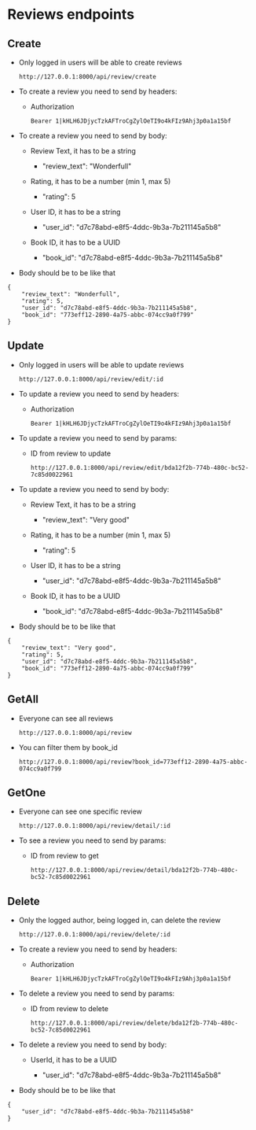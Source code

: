 # Reviews endpoints

## Create

-   Only logged in users will be able to create reviews

        http://127.0.0.1:8000/api/review/create

-   To create a review you need to send by headers:

    -   Authorization

            Bearer 1|kHLH6JDjycTzkAFTroCgZylOeTI9o4kFIz9Ahj3p0a1a15bf

-   To create a review you need to send by body:

    -   Review Text, it has to be a string

        -   "review_text": "Wonderfull"

    -   Rating, it has to be a number (min 1, max 5)

        -   "rating": 5

    -   User ID, it has to be a string

        -   "user_id": "d7c78abd-e8f5-4ddc-9b3a-7b211145a5b8"

    -   Book ID, it has to be a UUID

        -   "book_id": "d7c78abd-e8f5-4ddc-9b3a-7b211145a5b8"

-   Body should be to be like that

```
{
    "review_text": "Wonderfull",
    "rating": 5,
    "user_id": "d7c78abd-e8f5-4ddc-9b3a-7b211145a5b8",
    "book_id": "773eff12-2890-4a75-abbc-074cc9a0f799"
}
```

## Update

-   Only logged in users will be able to update reviews

        http://127.0.0.1:8000/api/review/edit/:id

-   To update a review you need to send by headers:

    -   Authorization

            Bearer 1|kHLH6JDjycTzkAFTroCgZylOeTI9o4kFIz9Ahj3p0a1a15bf

-   To update a review you need to send by params:

    -   ID from review to update

            http://127.0.0.1:8000/api/review/edit/bda12f2b-774b-480c-bc52-7c85d0022961

-   To update a review you need to send by body:

    -   Review Text, it has to be a string

        -   "review_text": "Very good"

    -   Rating, it has to be a number (min 1, max 5)

        -   "rating": 5

    -   User ID, it has to be a string

        -   "user_id": "d7c78abd-e8f5-4ddc-9b3a-7b211145a5b8"

    -   Book ID, it has to be a UUID

        -   "book_id": "d7c78abd-e8f5-4ddc-9b3a-7b211145a5b8"

-   Body should be to be like that

```
{
    "review_text": "Very good",
    "rating": 5,
    "user_id": "d7c78abd-e8f5-4ddc-9b3a-7b211145a5b8",
    "book_id": "773eff12-2890-4a75-abbc-074cc9a0f799"
}
```

## GetAll

-   Everyone can see all reviews

        http://127.0.0.1:8000/api/review

-   You can filter them by book_id

        http://127.0.0.1:8000/api/review?book_id=773eff12-2890-4a75-abbc-074cc9a0f799

## GetOne

-   Everyone can see one specific review

        http://127.0.0.1:8000/api/review/detail/:id

-   To see a review you need to send by params:

    -   ID from review to get

            http://127.0.0.1:8000/api/review/detail/bda12f2b-774b-480c-bc52-7c85d0022961

## Delete

-   Only the logged author, being logged in, can delete the review

        http://127.0.0.1:8000/api/review/delete/:id

-   To create a review you need to send by headers:

    -   Authorization

            Bearer 1|kHLH6JDjycTzkAFTroCgZylOeTI9o4kFIz9Ahj3p0a1a15bf

-   To delete a review you need to send by params:

    -   ID from review to delete

            http://127.0.0.1:8000/api/review/delete/bda12f2b-774b-480c-bc52-7c85d0022961

-   To delete a review you need to send by body:

    -   UserId, it has to be a UUID

        -   "user_id": "d7c78abd-e8f5-4ddc-9b3a-7b211145a5b8"

-   Body should be to be like that

```
{
    "user_id": "d7c78abd-e8f5-4ddc-9b3a-7b211145a5b8"
}
```
